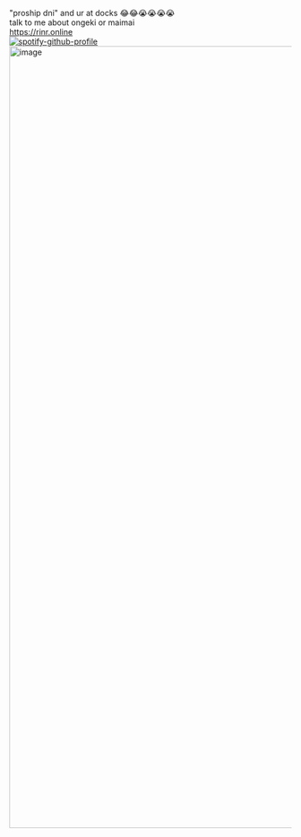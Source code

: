 "proship dni" and ur at docks 😂😂😭😭😭😭
<br>talk to me about ongeki or maimai
<br>https://rinr.online
<br>[![spotify-github-profile](https://spotify-github-profile.kittinanx.com/api/view?uid=04ky8vr4q89qstdzpbkjrmd18&cover_image=true&theme=natemoo-re&show_offline=true&background_color=121212&interchange=true&bar_color=53b14f&bar_color_cover=false)](https://github.com/kittinan/spotify-github-profile)
<img width="2048" height="1396" alt="image" src="https://github.com/user-attachments/assets/1b32981a-ee3a-49ad-a903-efe8b1401597" />

